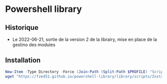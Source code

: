 # Powershell library

## Historique

- Le 2022-06-21, sortie de la version 2 de la librairy, mise en place de la gestino des modules

## Installation

```powershell
New-Item -Type Directory -Force (Join-Path (Split-Path $PROFILE) "Scripts") | Out-Null
wget "https://fzed51.github.io/powershell-library/library/scripts/Install-PoShScript.ps1" -OutFile (Join-Path (Join-Path (Split-Path $PROFILE) "Scripts") "Install-PoShScript.ps1")
```

